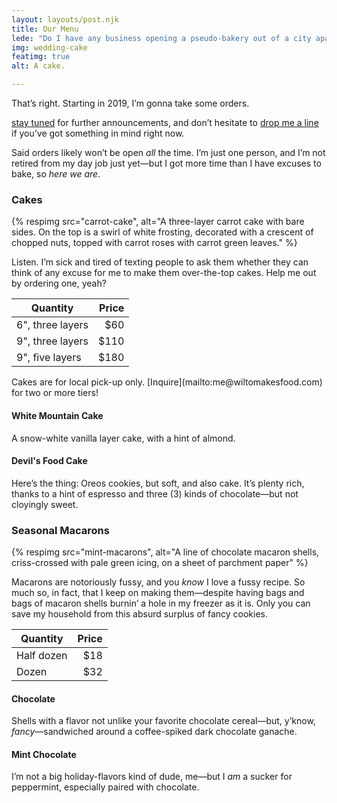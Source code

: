 ```yaml
---
layout: layouts/post.njk
title: Our Menu
lede: "Do I have any business opening a pseudo-bakery out of a city apartment? Absolutely not. Am I gonna do it anyway? <em>Hell yes I am.</em>"
img: wedding-cake
featimg: true
alt: A cake.

---
```


That’s right. Starting in 2019, I’m gonna take some orders.

[stay tuned](https://twitter.com/wiltomakesfood) for further announcements, and don’t hesitate to [drop me a line](mailto:me@wiltomakesfood.com) if you’ve got something in mind right now. 

Said orders likely won’t be open _all_ the time. I’m just one person, and I’m not retired from my day job just yet—but I got more time than I have excuses to bake, so _here we are_.

### Cakes

{% respimg 
    src="carrot-cake", 
    alt="A three-layer carrot cake with bare sides. On the top is a swirl of white frosting, decorated with a crescent of chopped nuts, topped with carrot roses with carrot green leaves."
%}

Listen. I’m sick and tired of texting people to ask them whether they can think of any excuse for me to make them over-the-top cakes. Help me out by ordering one, yeah?

| Quantity              | Price |
| --------------------- | -----:|
| 6", three layers      |   $60 |
| 9", three layers      |  $110 |
| 9", five layers       |  $180 |

<p class="table-note">Cakes are for local pick-up only. [Inquire](mailto:me@wiltomakesfood.com) for two or more tiers!</p>

#### White Mountain Cake

A snow-white vanilla layer cake, with a hint of almond.

#### Devil's Food Cake

Here’s the thing: Oreos cookies, but soft, and also cake. It’s plenty rich, thanks to a hint of espresso and three (3) kinds of chocolate—but not cloyingly sweet.

### Seasonal Macarons

{% respimg 
    src="mint-macarons", 
    alt="A line of chocolate macaron shells, criss-crossed with pale green icing, on a sheet of parchment paper"
%}

Macarons are notoriously fussy, and you _know_ I love a fussy recipe. So much so, in fact, that I keep on making them—despite having bags and bags of macaron shells burnin’ a hole in my freezer as it is. Only you can save my household from this absurd surplus of fancy cookies.

| Quantity   | Price |
| ---------- | -----:|
| Half dozen |   $18 |
| Dozen      |   $32 |

#### Chocolate

Shells with a flavor not unlike your favorite chocolate cereal—but, y’know, _fancy_—sandwiched around a coffee-spiked dark chocolate ganache.

#### Mint Chocolate

I’m not a big holiday-flavors kind of dude, me—but I _am_ a sucker for peppermint, especially paired with chocolate.



